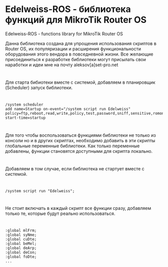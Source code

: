 # Edelweiss-ROS - библиотека функций для MikroTik Router OS
Edelweiss-ROS - functions library for MikroTik Router OS

Данна библиотека создана для упрощения использования скриптов в Router OS, их популяризации и расширения функциональности оборудования этого вендора в повседневной жизни. Все желающие присоединиться к разработке библиотеки могут присылать свои наработки и идеи мне на почту aleksov[a]set-pro.net
#
Для старта бибиотеки вместе с системой, добавляем в планировщик (Scheduler) запуск библиотеки.
#
	/system scheduler
	add name=Startup on-event="/system script run Edelweiss" policy=ftp,reboot,read,write,policy,test,password,sniff,sensitive,romon start-time=startup
#
Для того чтобы воспользоваться функциями библиотеки не только из консоли но и в других скриптах, необходимо добавить в эти скрипты глобальные переменные библиотеки. Как только переменные добавлены, функции становятся доступными для скрипта локально. 
#
Добавляем в том случае, если библиотека не стартует вместе с системой.
#
	/system script run "Edelweiss";
#
Не стоит включать в каждый скрипт все функции сразу, добавляем только те, которые будут реально использоваться.
#
	:global mlFrm;
	:global syNme;
	:global cuDte;
	:global beMel;
	:global deArp;
	:global deCon;
	:global foDte;
	...
